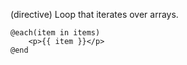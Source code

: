 (directive)
Loop that iterates over arrays.

```textwire
@each(item in items)
    <p>{{ item }}</p>
@end
```